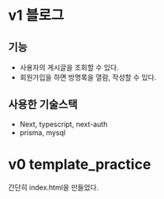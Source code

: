 # v1 블로그
## 기능
- 사용자의 게시글을 조회할 수 있다.
- 회원가입을 하면 방명록을 열람, 작성할 수 있다.

## 사용한 기술스택
- Next, typescript, next-auth
- prisma, mysql

# v0 template_practice
간단히 index.html을 만들었다.
